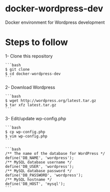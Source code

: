 # docker-wordpress-dev
Docker environment for Wordpress development

# Steps to follow

1- Clone this repository

    ```bash
    $ git clone 
    $ cd docker-wordpress-dev
    ```

2- Download Wordpress

    ```bash
    $ wget http://wordpress.org/latest.tar.gz
    $ tar xfz latest.tar.gz
    ```

3- Edit/update wp-config.php

    ```bash
    $ cp wp-config.php
    $ vim wp-config.php
    ```

    ```bash
    /** The name of the database for WordPress */
    define('DB_NAME', 'wordpress');
    /** MySQL database username */
    define('DB_USER', 'wordpress');
    /** MySQL database password */
    define('DB_PASSWORD', 'wordpress');
    /** MySQL hostname */
    define('DB_HOST', 'mysql');
    ```